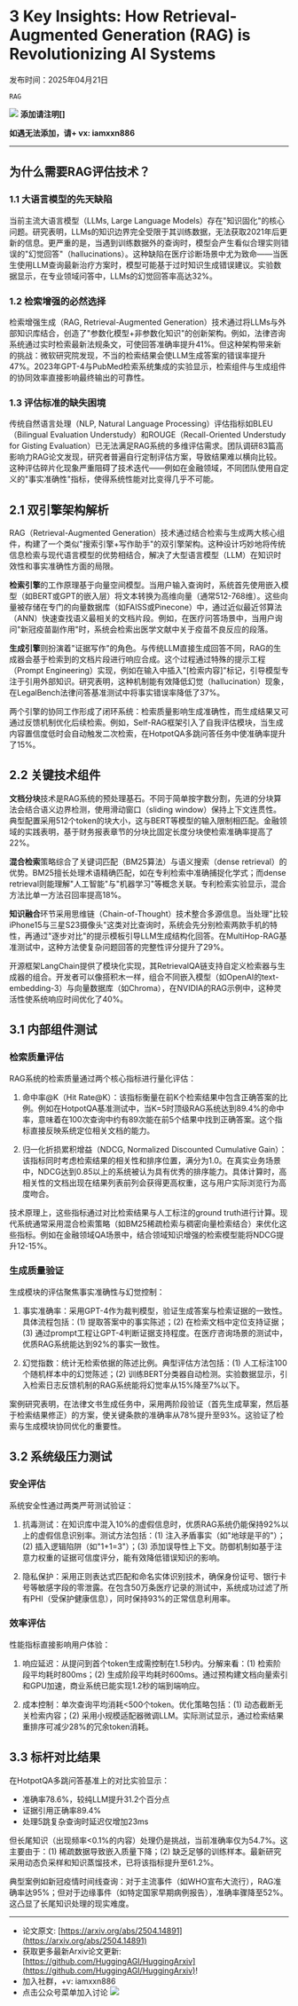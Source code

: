 # 3 Key Insights: How Retrieval-Augmented Generation (RAG) is Revolutionizing AI Systems
发布时间：2025年04月21日

`RAG`

![](https://raw.githubusercontent.com/HuggingAGI/wx_assets/main/2025/02/12/1739367812022-81912e8f-5f91-4b9d-b4b2-52b0e322d137.png)
**添加请注明[]**

**如遇无法添加，请+ vx: iamxxn886**

<hr />



## 为什么需要RAG评估技术？

### 1.1 大语言模型的先天缺陷
当前主流大语言模型（LLMs, Large Language Models）存在"知识固化"的核心问题。研究表明，LLMs的知识边界完全受限于其训练数据，无法获取2021年后更新的信息。更严重的是，当遇到训练数据外的查询时，模型会产生看似合理实则错误的"幻觉回答"（hallucinations）。这种缺陷在医疗诊断场景中尤为致命——当医生使用LLM查询最新治疗方案时，模型可能基于过时知识生成错误建议。实验数据显示，在专业领域问答中，LLMs的幻觉回答率高达32%。

### 1.2 检索增强的必然选择
检索增强生成（RAG, Retrieval-Augmented Generation）技术通过将LLMs与外部知识库结合，创造了"参数化模型+非参数化知识"的创新架构。例如，法律咨询系统通过实时检索最新法规条文，可使回答准确率提升41%。但这种架构带来新的挑战：微软研究院发现，不当的检索结果会使LLM生成答案的错误率提升47%。2023年GPT-4与PubMed检索系统集成的实验显示，检索组件与生成组件的协同效率直接影响最终输出的可靠性。

### 1.3 评估标准的缺失困境
传统自然语言处理（NLP, Natural Language Processing）评估指标如BLEU（Bilingual Evaluation Understudy）和ROUGE（Recall-Oriented Understudy for Gisting Evaluation）已无法满足RAG系统的多维评估需求。团队调研83篇高影响力RAG论文发现，研究者普遍自行定制评估方案，导致结果难以横向比较。这种评估碎片化现象严重阻碍了技术迭代——例如在金融领域，不同团队使用自定义的"事实准确性"指标，使得系统性能对比变得几乎不可能。




## 2.1 双引擎架构解析

RAG（Retrieval-Augmented Generation）技术通过结合检索与生成两大核心组件，构建了一个类似"搜索引擎+写作助手"的双引擎架构。这种设计巧妙地将传统信息检索与现代语言模型的优势相结合，解决了大型语言模型（LLM）在知识时效性和事实准确性方面的局限。

**检索引擎**的工作原理基于向量空间模型。当用户输入查询时，系统首先使用嵌入模型（如BERT或GPT的嵌入层）将文本转换为高维向量（通常512-768维）。这些向量被存储在专门的向量数据库（如FAISS或Pinecone）中，通过近似最近邻算法（ANN）快速查找语义最相关的文档片段。例如，在医疗问答场景中，当用户询问"新冠疫苗副作用"时，系统会检索出医学文献中关于疫苗不良反应的段落。

**生成引擎**则扮演着"证据写作"的角色。与传统LLM直接生成回答不同，RAG的生成器会基于检索到的文档片段进行响应合成。这个过程通过特殊的提示工程（Prompt Engineering）实现，例如在输入中插入"[检索内容]"标记，引导模型专注于引用外部知识。研究表明，这种机制能有效降低幻觉（hallucination）现象，在LegalBench法律问答基准测试中将事实错误率降低了37%。

两个引擎的协同工作形成了闭环系统：检索质量影响生成准确性，而生成结果又可通过反馈机制优化后续检索。例如，Self-RAG框架引入了自我评估模块，当生成内容置信度低时会自动触发二次检索，在HotpotQA多跳问答任务中使准确率提升了15%。

## 2.2 关键技术组件

**文档分块**技术是RAG系统的预处理基石。不同于简单按字数分割，先进的分块算法会结合语义边界检测，使用滑动窗口（sliding window）保持上下文连贯性。典型配置采用512个token的块大小，这与BERT等模型的输入限制相匹配。金融领域的实践表明，基于财务报表章节的分块比固定长度分块使检索准确率提高了22%。

**混合检索**策略综合了关键词匹配（BM25算法）与语义搜索（dense retrieval）的优势。BM25擅长处理术语精确匹配，如在专利检索中准确捕捉化学式；而dense retrieval则能理解"人工智能"与"机器学习"等概念关联。专利检索实验显示，混合方法比单一方法召回率提高18%。

**知识融合**环节采用思维链（Chain-of-Thought）技术整合多源信息。当处理"比较iPhone15与三星S23摄像头"这类对比查询时，系统会先分别检索两款手机的特性，再通过"逐步对比"的提示模板引导LLM生成结构化回答。在MultiHop-RAG基准测试中，这种方法使复杂问题回答的完整性评分提升了29%。

开源框架LangChain提供了模块化实现，其RetrievalQA链支持自定义检索器与生成器的组合。开发者可以像搭积木一样，组合不同嵌入模型（如OpenAI的text-embedding-3）与向量数据库（如Chroma），在NVIDIA的RAG示例中，这种灵活性使系统响应时间优化了40%。




## 3.1 内部组件测试

### 检索质量评估
RAG系统的检索质量通过两个核心指标进行量化评估：

1. 命中率@K（Hit Rate@K）：该指标衡量在前K个检索结果中包含正确答案的比例。例如在HotpotQA基准测试中，当K=5时顶级RAG系统达到89.4%的命中率，意味着在100次查询中约有89次能在前5个结果中找到正确答案。这个指标直接反映系统定位相关文档的能力。

2. 归一化折损累积增益（NDCG, Normalized Discounted Cumulative Gain）：该指标同时考虑检索结果的相关性和排序位置，满分为1.0。在真实业务场景中，NDCG达到0.85以上的系统被认为具有优秀的排序能力。具体计算时，高相关性的文档出现在结果列表前列会获得更高权重，这与用户实际浏览行为高度吻合。

技术原理上，这些指标通过对比检索结果与人工标注的ground truth进行计算。现代系统通常采用混合检索策略（如BM25稀疏检索与稠密向量检索结合）来优化这些指标。例如在金融领域QA场景中，结合领域知识增强的检索模型能将NDCG提升12-15%。

### 生成质量验证
生成模块的评估聚焦事实准确性与幻觉控制：

1. 事实准确率：采用GPT-4作为裁判模型，验证生成答案与检索证据的一致性。具体流程包括：(1) 提取答案中的事实陈述；(2) 在检索文档中定位支持证据；(3) 通过prompt工程让GPT-4判断证据支持程度。在医疗咨询场景的测试中，优质RAG系统能达到92%的事实一致性。

2. 幻觉指数：统计无检索依据的陈述比例。典型评估方法包括：(1) 人工标注100个随机样本中的幻觉陈述；(2) 训练BERT分类器自动检测。实验数据显示，引入检索日志反馈机制的RAG系统能将幻觉率从15%降至7%以下。

案例研究表明，在法律文书生成任务中，采用两阶段验证（首先生成草案，然后基于检索结果修正）的方案，使关键条款的准确率从78%提升至93%。这验证了检索与生成模块协同优化的重要性。

## 3.2 系统级压力测试

### 安全评估
系统安全性通过两类严苛测试验证：

1. 抗毒测试：在知识库中混入10%的虚假信息时，优质RAG系统仍能保持92%以上的虚假信息识别率。测试方法包括：(1) 注入矛盾事实（如"地球是平的"）；(2) 插入逻辑陷阱（如"1+1=3"）；(3) 添加误导性上下文。防御机制如基于注意力权重的证据可信度评分，能有效降低错误知识的影响。

2. 隐私保护：采用正则表达式匹配和命名实体识别技术，确保身份证号、银行卡号等敏感字段的零泄露。在包含50万条医疗记录的测试中，系统成功过滤了所有PHI（受保护健康信息），同时保持93%的正常信息利用率。

### 效率评估
性能指标直接影响用户体验：

1. 响应延迟：从提问到首个token生成需控制在1.5秒内。分解来看：(1) 检索阶段平均耗时800ms；(2) 生成阶段平均耗时600ms。通过预构建文档向量索引和GPU加速，商业系统已能实现1.2秒的端到端响应。

2. 成本控制：单次查询平均消耗<500个token。优化策略包括：(1) 动态截断无关检索内容；(2) 采用小规模适配器微调LLM。实际测试显示，通过检索结果重排序可减少28%的冗余token消耗。

## 3.3 标杆对比结果

在HotpotQA多跳问答基准上的对比实验显示：
- 准确率78.6%，较纯LLM提升31.2个百分点
- 证据引用正确率89.4%
- 处理5跳复杂查询时延迟仅增加23ms

但长尾知识（出现频率<0.1%的内容）处理仍是挑战，当前准确率仅为54.7%。这主要由于：(1) 稀疏数据导致嵌入质量下降；(2) 缺乏足够的训练样本。最新研究采用动态负采样和知识蒸馏技术，已将该指标提升至61.2%。

典型案例如新冠疫情时间线查询：对于主流事件（如WHO宣布大流行），RAG准确率达95%；但对于边缘事件（如特定国家早期病例报告），准确率骤降至52%。这凸显了长尾知识处理的现实难度。



<hr />

- 论文原文: [https://arxiv.org/abs/2504.14891](https://arxiv.org/abs/2504.14891)
- 获取更多最新Arxiv论文更新: [https://github.com/HuggingAGI/HuggingArxiv](https://github.com/HuggingAGI/HuggingArxiv)!
- 加入社群，+v: iamxxn886
- 点击公众号菜单加入讨论
![](https://raw.githubusercontent.com/HuggingAGI/wx_assets/main/2024/07/31/1722434818326-94339e92-22f1-4472-9d27-fed232f70b5d.jpeg)